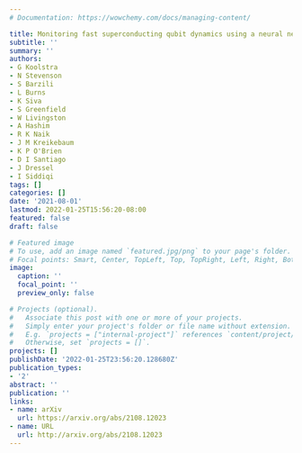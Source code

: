 ```yaml
---
# Documentation: https://wowchemy.com/docs/managing-content/

title: Monitoring fast superconducting qubit dynamics using a neural network
subtitle: ''
summary: ''
authors:
- G Koolstra
- N Stevenson
- S Barzili
- L Burns
- K Siva
- S Greenfield
- W Livingston
- A Hashim
- R K Naik
- J M Kreikebaum
- K P O'Brien
- D I Santiago
- J Dressel
- I Siddiqi
tags: []
categories: []
date: '2021-08-01'
lastmod: 2022-01-25T15:56:20-08:00
featured: false
draft: false

# Featured image
# To use, add an image named `featured.jpg/png` to your page's folder.
# Focal points: Smart, Center, TopLeft, Top, TopRight, Left, Right, BottomLeft, Bottom, BottomRight.
image:
  caption: ''
  focal_point: ''
  preview_only: false

# Projects (optional).
#   Associate this post with one or more of your projects.
#   Simply enter your project's folder or file name without extension.
#   E.g. `projects = ["internal-project"]` references `content/project/deep-learning/index.md`.
#   Otherwise, set `projects = []`.
projects: []
publishDate: '2022-01-25T23:56:20.128680Z'
publication_types:
- '2'
abstract: ''
publication: ''
links:
- name: arXiv
  url: https://arxiv.org/abs/2108.12023
- name: URL
  url: http://arxiv.org/abs/2108.12023
---
```

